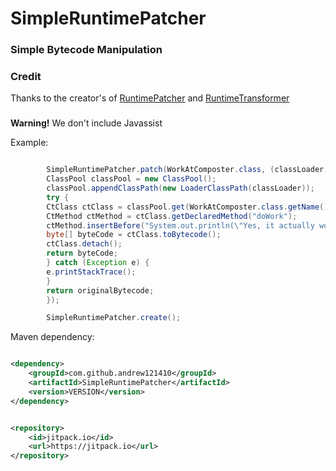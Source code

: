 # SimpleRuntimePatcher

### Simple Bytecode Manipulation

### Credit

Thanks to the creator's of [RuntimePatcher](https://github.com/CraftoryStudios/RuntimePatcher)
and [RuntimeTransformer](https://github.com/Yamakaja/RuntimeTransformer)

###

**Warning!** We don't include Javassist

Example:

```java

        SimpleRuntimePatcher.patch(WorkAtComposter.class, (classLoader, originalBytecode) -> {
        ClassPool classPool = new ClassPool();
        classPool.appendClassPath(new LoaderClassPath(classLoader));
        try {
        CtClass ctClass = classPool.get(WorkAtComposter.class.getName());
        CtMethod ctMethod = ctClass.getDeclaredMethod("doWork");
        ctMethod.insertBefore("System.out.println(\"Yes, it actually works!\");");
        byte[] byteCode = ctClass.toBytecode();
        ctClass.detach();
        return byteCode;
        } catch (Exception e) {
        e.printStackTrace();
        }
        return originalBytecode;
        });

        SimpleRuntimePatcher.create();
  ```

Maven dependency:

```xml

<dependency>
    <groupId>com.github.andrew121410</groupId>
    <artifactId>SimpleRuntimePatcher</artifactId>
    <version>VERSION</version>
</dependency>
```

```xml

<repository>
    <id>jitpack.io</id>
    <url>https://jitpack.io</url>
</repository>
```